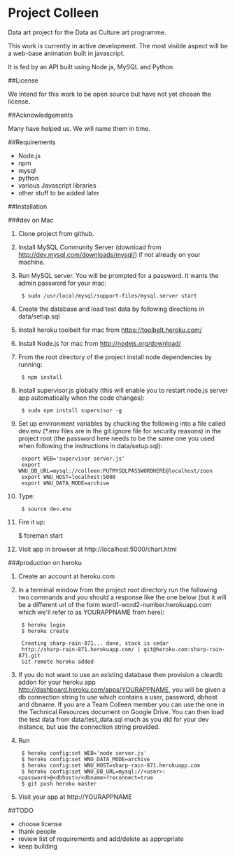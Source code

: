 # Project Colleen


Data art project for the Data as Culture art programme.

This work is currently in active development. The most visible aspect will be a web-base animation built in javascript.

It is fed by an API built using Node.js, MySQL and Python.

##License

We intend for this work to be open source but have not yet chosen the license.

##Acknowledgements


Many have helped us. We will name them in time.

##Requirements

* Node.js
* npm
* mysql
* python
* various Javascript libraries
* other stuff to be added later

##Installation 

###dev on Mac
1. Clone project from github.

1. Install MySQL Community Server (download from http://dev.mysql.com/downloads/mysql/) if not already on your machine.

1. Run MySQL server. You will be prompted for a password. It wants the admin password for your mac:

        $ sudo /usr/local/mysql/support-files/mysql.server start


1. Create the database and load test data by following directions in data/setup.sql

1. Install heroku toolbelt for mac from https://toolbelt.heroku.com/

1. Install Node.js for mac from http://nodejs.org/download/

1. From the root directory of the project install node dependencies by running:

        $ npm install

1. Install supervisor.js globally (this will enable you to restart node.js server app automatically when the code changes):

        $ sudo npm install supervisor -g

1. Set up environment variables by chucking the following into a file called dev.env (*.env files are in the git.ignore file for security reasons) in the project root (the password here needs to be the same one you used when following the instructions in data/setup.sql):

        export WEB='supervisor server.js'
        export WNU_DB_URL=mysql://colleen:PUTMYSQLPASSWORDHERE@localhost/zoon
        export WNU_HOST=localhost:5000
        export WNU_DATA_MODE=archive       

1. Type:

        $ source dev.env

1. Fire it up:

   	$ foreman start

1. Visit app in browser at http://localhost:5000/chart.html

###production on heroku
1. Create an account at heroku.com
1. In a terminal window from the project root directory run the following two commands and you should a response like the one below (but it will be a different url of the form word1-word2-number.herokuapp.com which we'll refer to as YOURAPPNAME from here):

        $ heroku login
        $ heroku create
        
        Creating sharp-rain-871... done, stack is cedar
        http://sharp-rain-871.herokuapp.com/ | git@heroku.com:sharp-rain-871.git
        Git remote heroku added			

1. If you do not want to use an existing database then provision a cleardb addon for your heroku app http://dashboard.heroku.com/apps/YOURAPPNAME, you will be given a db connection string to use which contains a user, password, dbhost and dbname. If you are a Team Colleen member you can use the one in the Technical Resources document on Google Drive. You can then load the test data from data/test_data.sql much as you did for your dev instance, but use the connection string provided.

1. Run 

        $ heroku config:set WEB='node server.js'
        $ heroku config:set WNU_DATA_MODE=archive
        $ heroku config:set WNU_HOST=sharp-rain-871.herokuapp.com 
        $ heroku config:set WNU_DB_URL=mysql://<user>:<password>@<dbhost>/<dbname>?reconnect=true
        $ git push heroku master

1. Visit your app at http://YOURAPPNAME


##TODO
* choose license
* thank people
* review list of requirements and add/delete as appropriate
* keep building
